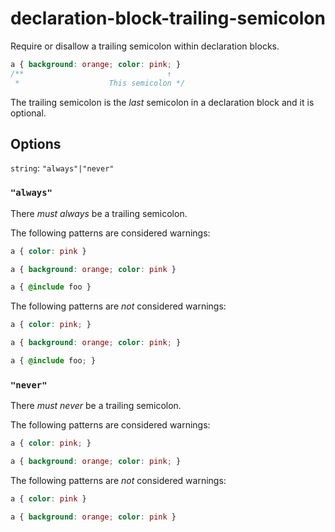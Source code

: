 # declaration-block-trailing-semicolon

Require or disallow a trailing semicolon within declaration blocks.

```css
a { background: orange; color: pink; }
/**                                ↑
 *                    This semicolon */
```

The trailing semicolon is the *last* semicolon in a declaration block and it is optional.

## Options

`string`: `"always"|"never"`

### `"always"`

There *must always* be a trailing semicolon.

The following patterns are considered warnings:

```css
a { color: pink }
```

```css
a { background: orange; color: pink }
```

```css
a { @include foo }
```

The following patterns are *not* considered warnings:

```css
a { color: pink; }
```

```css
a { background: orange; color: pink; }
```

```css
a { @include foo; }
```

### `"never"`

There *must never* be a trailing semicolon.

The following patterns are considered warnings:

```css
a { color: pink; }
```

```css
a { background: orange; color: pink; }
```

The following patterns are *not* considered warnings:

```css
a { color: pink }
```

```css
a { background: orange; color: pink }
```
